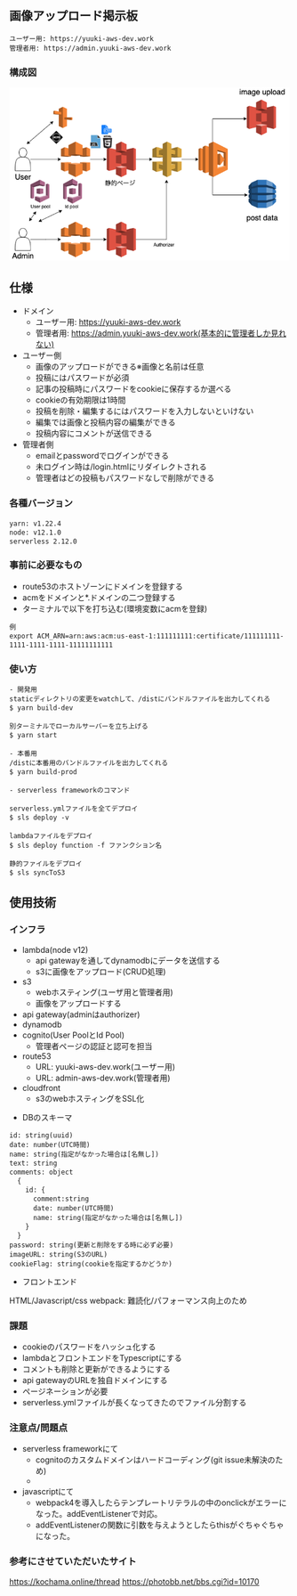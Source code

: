 ## 画像アップロード掲示板
```
ユーザー用: https://yuuki-aws-dev.work
管理者用: https://admin.yuuki-aws-dev.work
```

### 構成図
![aws構成図](LT_IMAGE/kanikeijibanv3.png)

## 仕様
- ドメイン
  - ユーザー用: https://yuuki-aws-dev.work
  - 管理者用: https://admin.yuuki-aws-dev.work(基本的に管理者しか見れない)
- ユーザー側
  - 画像のアップロードができる※画像と名前は任意
  - 投稿にはパスワードが必須
  - 記事の投稿時にパスワードをcookieに保存するか選べる
  - cookieの有効期限は1時間
  - 投稿を削除・編集するにはパスワードを入力しないといけない
  - 編集では画像と投稿内容の編集ができる
  - 投稿内容にコメントが送信できる
- 管理者側
  - emailとpasswordでログインができる
  - 未ログイン時は/login.htmlにリダイレクトされる
  - 管理者はどの投稿もパスワードなしで削除ができる

### 各種バージョン
```
yarn: v1.22.4
node: v12.1.0
serverless 2.12.0
```

### 事前に必要なもの
- route53のホストゾーンにドメインを登録する
- acmをドメインと*.ドメインの二つ登録する
- ターミナルで以下を打ち込む(環境変数にacmを登録)
```
例
export ACM_ARN=arn:aws:acm:us-east-1:111111111:certificate/111111111-1111-1111-1111-11111111111
```

### 使い方
```
- 開発用
staticディレクトリの変更をwatchして、/distにバンドルファイルを出力してくれる
$ yarn build-dev

別ターミナルでローカルサーバーを立ち上げる
$ yarn start

- 本番用
/distに本番用のバンドルファイルを出力してくれる
$ yarn build-prod

- serverless frameworkのコマンド

serverless.ymlファイルを全てデプロイ
$ sls deploy -v

lambdaファイルをデプロイ
$ sls deploy function -f ファンクション名

静的ファイルをデプロイ
$ sls syncToS3
```

## 使用技術

### インフラ
- lambda(node v12)
  - api gatewayを通してdynamodbにデータを送信する
  - s3に画像をアップロード(CRUD処理)
- s3
  - webホスティング(ユーザ用と管理者用)
  - 画像をアップロードする
- api gateway(adminはauthorizer)
- dynamodb
- cognito(User PoolとId Pool)
  - 管理者ページの認証と認可を担当
- route53
  - URL: yuuki-aws-dev.work(ユーザー用)
  - URL: admin-aws-dev.work(管理者用)
- cloudfront
  - s3のwebホスティングをSSL化

* DBのスキーマ
```
id: string(uuid)
date: number(UTC時間)
name: string(指定がなかった場合は[名無し])
text: string
comments: object
  {
    id: {
      comment:string
      date: number(UTC時間)
      name: string(指定がなかった場合は[名無し])
    }
  }
password: string(更新と削除をする時に必ず必要)
imageURL: string(S3のURL)
cookieFlag: string(cookieを指定するかどうか)
```

- フロントエンド

HTML/Javascript/css
webpack: 難読化/パフォーマンス向上のため

### 課題
- cookieのパスワードをハッシュ化する
- lambdaとフロントエンドをTypescriptにする
- コメントも削除と更新ができるようにする
- api gatewayのURLを独自ドメインにする
- ページネーションが必要
- serverless.ymlファイルが長くなってきたのでファイル分割する

### 注意点/問題点
- serverless frameworkにて
  - cognitoのカスタムドメインはハードコーディング(git issue未解決のため)
  - 
- javascriptにて
  - webpack4を導入したらテンプレートリテラルの中のonclickがエラーになった。addEventListenerで対応。
  - addEventListenerの関数に引数を与えようとしたらthisがぐちゃぐちゃになった。

### 参考にさせていただいたサイト
https://kochama.online/thread
https://photobb.net/bbs.cgi?id=10170